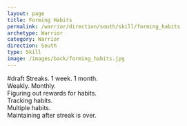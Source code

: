 ```yaml
---
layout: page
title: Forming Habits
permalink: /warrior/direction/south/skill/forming_habits
archetype: Warrior
category: Warrior
direction: South
type: Skill
image: /images/back/forming_habits.jpg
---
```

#draft Streaks. 1 week. 1 month.   
Weakly. Monthly.  
Figuring out rewards for habits.   
Tracking habits.   
Multiple habits.   
Maintaining after streak is over. 
